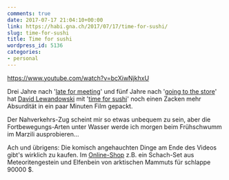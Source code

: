 ```yaml
---
comments: true
date: 2017-07-17 21:04:10+00:00
link: https://habi.gna.ch/2017/07/17/time-for-sushi/
slug: time-for-sushi
title: Time for sushi
wordpress_id: 5136
categories:
- personal
---
```


https://www.youtube.com/watch?v=bcXiwNjkhxU

Drei Jahre nach '[late for meeting](https://www.youtube.com/watch?v=wBqM2ytqHY4)' und fünf Jahre nach '[going to the store](https://www.youtube.com/watch?v=iRZ2Sh5-XuM)' hat [David Lewandowski](http://dlew.me) mit '[time for sushi](https://www.youtube.com/watch?v=bcXiwNjkhxU)' noch einen Zacken mehr Absurdität in ein paar Minuten Film gepackt.

Der Nahverkehrs-Zug scheint mir so etwas unbequem zu sein, aber die Fortbewegungs-Arten unter Wasser werde ich morgen beim Frühschwumm im Marzili ausprobieren...

Ach und übrigens: Die komisch angehauchten Dinge am Ende des Videos gibt's wirklich zu kaufen. Im [Online-Shop](https://goingtothe.store) z.B. ein Schach-Set aus Meteoritengestein und Elfenbein von arktischen Mammuts für schlappe 90000 $.
